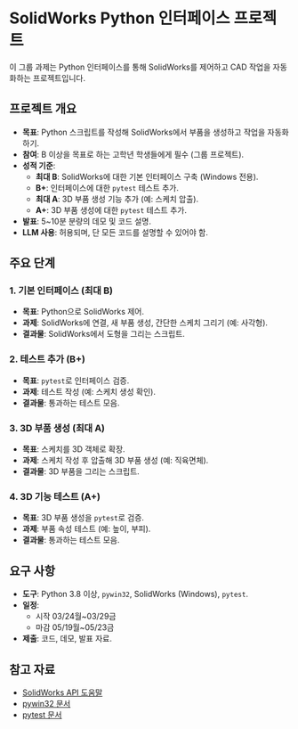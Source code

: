 # SolidWorks Python 인터페이스 프로젝트

이 그룹 과제는 Python 인터페이스를 통해 SolidWorks를 제어하고 CAD 작업을 자동화하는 프로젝트입니다.

## 프로젝트 개요
- **목표**: Python 스크립트를 작성해 SolidWorks에서 부품을 생성하고 작업을 자동화하기.
- **참여**: B 이상을 목표로 하는 고학년 학생들에게 필수 (그룹 프로젝트).
- **성적 기준**:
  - **최대 B**: SolidWorks에 대한 기본 인터페이스 구축 (Windows 전용).
  - **B+**: 인터페이스에 대한 `pytest` 테스트 추가.
  - **최대 A**: 3D 부품 생성 기능 추가 (예: 스케치 압출).
  - **A+**: 3D 부품 생성에 대한 `pytest` 테스트 추가.
- **발표**: 5~10분 분량의 데모 및 코드 설명.
- **LLM 사용**: 허용되며, 단 모든 코드를 설명할 수 있어야 함.

## 주요 단계
### 1. 기본 인터페이스 (최대 B)
- **목표**: Python으로 SolidWorks 제어.
- **과제**: SolidWorks에 연결, 새 부품 생성, 간단한 스케치 그리기 (예: 사각형).
- **결과물**: SolidWorks에서 도형을 그리는 스크립트.

### 2. 테스트 추가 (B+)
- **목표**: `pytest`로 인터페이스 검증.
- **과제**: 테스트 작성 (예: 스케치 생성 확인).
- **결과물**: 통과하는 테스트 모음.

### 3. 3D 부품 생성 (최대 A)
- **목표**: 스케치를 3D 객체로 확장.
- **과제**: 스케치 작성 후 압출해 3D 부품 생성 (예: 직육면체).
- **결과물**: 3D 부품을 그리는 스크립트.

### 4. 3D 기능 테스트 (A+)
- **목표**: 3D 부품 생성을 `pytest`로 검증.
- **과제**: 부품 속성 테스트 (예: 높이, 부피).
- **결과물**: 통과하는 테스트 모음.

## 요구 사항
- **도구**: Python 3.8 이상, `pywin32`, SolidWorks (Windows), `pytest`.
- **일정**:
    - 시작 03/24월~03/29금
    - 마감 05/19월~05/23금
- **제출**: 코드, 데모, 발표 자료.

## 참고 자료
- [SolidWorks API 도움말](https://help.solidworks.com/)
- [pywin32 문서](https://pypi.org/project/pywin32/)
- [pytest 문서](https://docs.pytest.org/)
